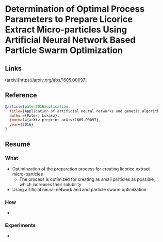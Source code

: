 # Determination of Optimal Process Parameters to Prepare Licorice Extract Micro-particles Using Artificial Neural Network Based Particle Swarm Optimization

## Links
(arxiv)[https://arxiv.org/abs/1605.00097]

## Reference
```bibtex
@article{pater2016application,
  title={Application of artificial neural networks and genetic algorithms for crude fractional distillation process modeling},
  author={Pater, Lukasz},
  journal={arXiv preprint arXiv:1605.00097},
  year={2016}
}
```

## Resumé

### What
- Optiminzation of the preparation process for creating licorice extract micro-particles
    * The process is optimized for creating as small particles as possible, which increases their solubility
- Using artificial neural network and and particle swarm optimization

### How
- 

### Experiments
- 
